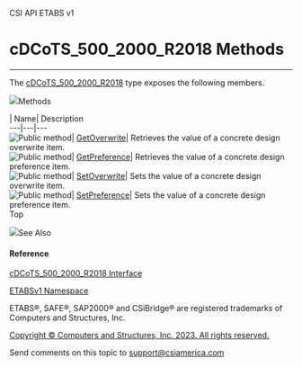 ﻿

CSI API ETABS v1

# cDCoTS_500_2000_R2018 Methods  
  
---  
  
The [cDCoTS_500_2000_R2018](4b834ddb-2e44-23a4-a75d-7dedf8ea9b26.htm) type
exposes the following members.

![](../icons/SectionExpanded.png)Methods

| Name| Description  
---|---|---  
![Public method](../icons/pubmethod.gif)|
[GetOverwrite](ada6cc42-4312-311e-c6a4-c41f827d0b2b.htm)|  Retrieves the value
of a concrete design overwrite item.  
![Public method](../icons/pubmethod.gif)|
[GetPreference](779868fd-f450-01f9-bb1a-0ef5549fe66d.htm)|  Retrieves the
value of a concrete design preference item.  
![Public method](../icons/pubmethod.gif)|
[SetOverwrite](15db4673-22b3-16d9-cb71-c63e91692330.htm)|  Sets the value of a
concrete design overwrite item.  
![Public method](../icons/pubmethod.gif)|
[SetPreference](5e886b5e-2ead-e171-54f8-6184a6029246.htm)|  Sets the value of
a concrete design preference item.  
Top

![](../icons/SectionExpanded.png)See Also

#### Reference

[cDCoTS_500_2000_R2018 Interface](4b834ddb-2e44-23a4-a75d-7dedf8ea9b26.htm)

[ETABSv1 Namespace](2780f1b8-2033-5289-2298-1cdb2a7508d9.htm)

ETABS®, SAFE®, SAP2000® and CSiBridge® are registered trademarks of Computers
and Structures, Inc.  

[Copyright © Computers and Structures, Inc. 2023. All rights
reserved.](http://www.csiamerica.com)

Send comments on this topic to
[support@csiamerica.com](mailto:support%40csiamerica.com?Subject=CSI%20API%20ETABS%20v1)

